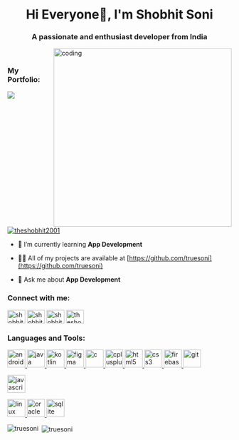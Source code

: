 <h1 align="center">Hi Everyone👋, I'm Shobhit Soni</h1>
<h3 align="center">A passionate and enthusiast developer from India</h3>
<img align="right" alt="coding" width="400" src="https://camo.githubusercontent.com/5ddf73ad3a205111cf8c686f687fc216c2946a75005718c8da5b837ad9de78c9/68747470733a2f2f7468756d62732e6766796361742e636f6d2f4576696c4e657874446576696c666973682d736d616c6c2e676966">

<br>

### **My Portfolio**:

<a href="https://truesoni.github.io/"><img src="https://img.shields.io/badge/Portfolio-%23000000.svg?style=for-the-badge&logo=Firefox&style=flat&logoColor=#FF7139"/></a>


<p align="left"> <a href="https://twitter.com/theshobhit2001" target="blank"><img src="https://img.shields.io/twitter/follow/theshobhit2001?logo=twitter&style=for-the-badge" alt="theshobhit2001" /></a> </p>


- 🌱 I’m currently learning **App Development**

- 👨‍💻 All of my projects are available at [https://github.com/truesoni](https://github.com/truesoni)

- 💬 Ask me about **App Development**


<h3 align="left">Connect with me:</h3>
<p align="left">
<a href="https://linkedin.com/in/shobhit-soni/" target="blank"><img align="center" src="https://www.vectorlogo.zone/logos/linkedin/linkedin-tile.svg" alt="shobhit soni" height="30" width="40" /></a>
<a href="https://www.hackerrank.com/shobhitsoni2001" target="blank"><img align="center" src="https://upload.vectorlogo.zone/logos/hackerrank/images/7f113bba-8436-47a5-9982-af0bc4c02a8e.svg" alt="shobhitsoni2001" height="30" width="40" /></a>
<a href="https://www.leetcode.com/shobhit_ind" target="blank"><img align="center" src="https://upload.wikimedia.org/wikipedia/commons/a/ab/LeetCode_logo_white_no_text.svg" alt="shobhit_ind" height="30" width="40" /></a>
<a href="https://twitter.com/theshobhit2001" target="blank"><img align="center" src="https://www.vectorlogo.zone/logos/twitter/twitter-official.svg" alt="theshobhit2001" height="30" width="40" /></a>

</p>

<h3 align="left">Languages and Tools:</h3>
<p align="left"> 
  <a href="https://developer.android.com" target="_blank" rel="noreferrer"> <img src="https://www.vectorlogo.zone/logos/android/android-official.svg" alt="android" width="40" height="40"/> </a>
  <a href="https://www.java.com" target="_blank" rel="noreferrer"> <img src="https://www.vectorlogo.zone/logos/java/java-icon.svg" alt="java" width="40" height="40"/> </a>
  <a href="https://kotlinlang.org" target="_blank" rel="noreferrer"> <img src="https://www.vectorlogo.zone/logos/kotlinlang/kotlinlang-icon.svg" alt="kotlin" width="40" height="40"/> </a> 
  <a href="https://www.figma.com/" target="_blank" rel="noreferrer"> <img src="https://www.vectorlogo.zone/logos/figma/figma-icon.svg" alt="figma" width="40" height="40"/> </a> 
  <a href="https://www.cprogramming.com/" target="_blank" rel="noreferrer"> <img src="https://encrypted-tbn0.gstatic.com/images?q=tbn:ANd9GcSo84LEGmWSaaIyqtCbihVE-5zI7Fg0P3qkPgDqiueF&s" alt="c" width="40" height="40"/> </a>
  <a href="https://www.w3schools.com/cpp/" target="_blank" rel="noreferrer"> <img src="https://fresheropenings.com/wp-content/uploads/2021/04/Free-C-Certification-Course.png" alt="cplusplus" width="40" height="40"/> </a>
  <a href="https://www.w3.org/html/" target="_blank" rel="noreferrer"> <img src="https://www.vectorlogo.zone/logos/w3_html5/w3_html5-icon.svg" alt="html5" width="40" height="40"/> </a>
  <a href="https://www.w3schools.com/css/" target="_blank" rel="noreferrer"> <img src="https://www.vectorlogo.zone/logos/w3_css/w3_css-official.svg" alt="css3" width="40" height="40"/> </a>
  <a href="https://firebase.google.com/" target="_blank" rel="noreferrer"> <img src="https://www.vectorlogo.zone/logos/firebase/firebase-icon.svg" alt="firebase" width="40" height="40"/> </a>
  <a href="https://git-scm.com/" target="_blank" rel="noreferrer"> <img src="https://www.vectorlogo.zone/logos/git-scm/git-scm-icon.svg" alt="git" width="40" height="40"/> </a>
    
<a href="https://developer.mozilla.org/en-US/docs/Web/JavaScript" target="_blank" rel="noreferrer"> <img src="https://www.vectorlogo.zone/logos/javascript/javascript-icon.svg" alt="javascript" width="40" height="40"/> </a> 

<a href="https://www.linux.org/" target="_blank" rel="noreferrer"> <img src="https://www.vectorlogo.zone/logos/linux/linux-icon.svg" alt="linux" width="40" height="40"/> </a>
<a href="https://www.oracle.com/" target="_blank" rel="noreferrer"> <img src="https://www.vectorlogo.zone/logos/oracle/oracle-ar21.svg" alt="oracle" width="40" height="40"/> </a> 
<a href="https://www.sqlite.org/" target="_blank" rel="noreferrer"> <img src="https://www.vectorlogo.zone/logos/sqlite/sqlite-icon.svg" alt="sqlite" width="40" height="40"/> </a> </p>



<p><img align="left" src="https://github-readme-stats-sigma-five.vercel.app/api/top-langs?username=truesoni&show_icons=true&locale=en&layout=compact" alt="truesoni" /></p>

<p>&nbsp;<img align="center" src="https://github-readme-stats-sigma-five.vercel.app/api?username=truesoni&show_icons=true&locale=en" alt="truesoni" /></p>

<p></p>
